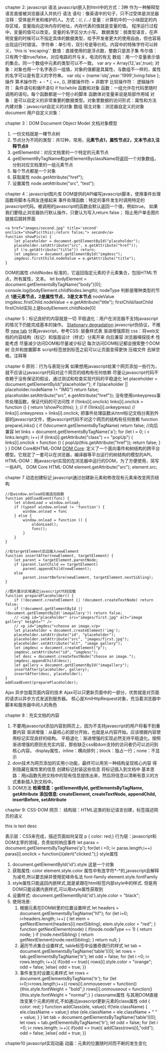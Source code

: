 chapter 2: javascript 语法
javascript嵌入到html中的方式：3种
    作为一种解释型语言直接被浏览器读入并执行
语法
    语句：像英语中的句子，只不过受体是浏览器
    注释：受体是开发和维护的人。方式：//, /*...*/
    变量：计算机中的一小块固定的内存区域，变量指向这块内存的地址，内存代表的值就是变量的值。
        程序运行过程中，变量的值可以改变。变量的名字区分大小写。
    数据类型：弱类型语言，在声明变量的时候可以不指定具体的数据类型，给予开发者更大的使用自由，但也容易出现运行时错误。
        字符串：单引号，双引号是等价的。内容中的特殊字符可以转义，'this is \'escaping\'.'
        数值：直接使用的是浮点数，整数只是其子集
        布尔值：只有两个值true/false，对应电路的开与关，电流的有无
        数组：用一个变量表示值的集合。同一个数组中元素的类型可以不一致。
            var ary = Array(12,'as',true);
        对象：对象也用一个名字表示一组值，对象的值都是其属性，与数组不一样的，属性的名字可以是有意义的字符串。
            var obj = {name:'obj',year:'1999',living:false };
操作
    算术操作符: + - * /, ++, (),
    拼接操作符: + 非数字
    比较操作符：
    逻辑操作符： 
条件语句和循环语句
    if
    for/while
函数和对象
    函数：一组允许在代码里随时调用的语句。每个函数都是一个短小的脚本
        函数体对变量来说是局部作用域
    对象：是可以自定义的非常重要的数据类型。对象里数据的访问形式：属性和方法
        内建对象：javascript自定义的对象 数组
        宿主对象：浏览器自定义的对象 document
        用户自定义对象：

chapter 3：DOM Document Object Model 文档对象模型
1. 一份文档就是一棵节点树
2. 节点分为不同的类型：共12种，常用，**元素节点1，属性节点2，文本节点3,注释节点8**
3. getElementId：对应文档里的一个特定的元素节点
4. getElementByTagName和getElementByclassName将返回一个对象数组，分别对应文档里的一组元素节点
5. 每个节点都是一个对象
6. 获取属性 node.getAttribute("href");
7. 设置属性 node.setAttribute("src", "test");

chapter 4：javascript图片库
DOM提供的API编写javascript脚本，使用事件处理函数将脚本与网友连接起来
事件处理函数：特定的事件发生时调用特定的javascript代码。被调用的javascript的函数会默认返回一个值，例如true。
    如果我们要阻止浏览器执行默认操作，只要认为写入return false；
    阻止用户单击图片链接后跳转界面

```
<a href="images/second.jpg" title='second' onclick="showPic(this);return false;"> second</a>
function showPic(e) {
    let placeholder = document.getElementById("placeholder");
    placeholder.setAttribute("src", e.getAttribute("href"));
    if (!e.getAttribute("title")) return;
    let imgdesc = document.getElementById("imgdesc");
    imgdesc.firstChild.nodeValue = e.getAttribute("title");
}
```
DOM的属性
childNodes 标准的，它返回指定元素的子元素集合，包括HTML节点，所有属性，文本。 
    let bodyElement = document.getElementsByTagName("body")[0];
    console.log(bodyElement.childNodes.length);
nodeType 判断是哪种类型的节点
    **1是元素节点，2是属性节点，3是文本节点**
nodeValue
    imgdesc.firstChild.nodeValue = e.getAttribute("title");
firstChild/lastChild
    firstChild实际上是bodyElement.childNode[0]

chapter 5：标记良好的内容就是一切
平稳退化：用户在浏览器不支持javascript的情况下仍能完成基本的操作。
    <a href="http://www.baidu.com" onclick="popUp(this.href);return false;" title='Stationary degradation'>Stationary degradation</a>
    javascript伪协议，不推荐
    <a href="javascript:popUp('http://www.baidu.com')" title='fourth'> new tab</a>
分离javascript，参考CSS: 层叠样式表 渐进增强原则
    css：将web文档的内容结构（标记）和版面设计（样式）分离开来
向后兼容
浏览器嗅探技术
性能考虑
    尽量减少访问DOM和尽量减少标记
        每次访问DOM标记都会搜索整个DOM树
    合并和放置脚本
        script标签放到</body>标签之前可以让页面变得更快
    压缩文件
        去掉空格，注释等

chapter 6
原则：行为与表现分离
    如果想用javascript给某个网页添加一些行为，就不应该让javascript代码对这个网页的结构有任何依赖
尽量让javascript代码不依赖于没有保证的假设，通过测试和检查实现代码的平稳退化
    let placeholder = document.getElementById("placeholder");
    if (!placeholder || placeholder.nodeName != "IMG") return false;
    placeholder.setAttribute("src", e.getAttribute("href"));
没有使用onkeypress事件处理函数，保证代码的可访问性
    if (!links[i].onclick)
        links[i].onclick = function () {
            return !showPic(this);
        };
    // if (!links[i].onkeypress)
    //     links[i].onkeypress = links[i].onclick;
把事件处理函数从html标记文档分离到外部的javascript文件，使javascript代码不对这个网页的结构有任何依赖
    function prepareLinks() {
        if (!document.getElementsByTagName) return false; //向后兼容
        let links = document.getElementsByTagName('a');
        for (let i = 0; i < links.length; i++)
            if (links[i].getAttribute("class") == "popUp") {
                links[i].onclick = function () {
                    popUp(this.getAttribute("href"));
                    return false;
                }
            }
    }
DOM Core和HTML-DOM
    [DOM Core](https://www.w3.org/TR/dom/): 定义了一个面向事件和树结构的跨平台模型。它规定了一套可以在浏览器，编译器等平台运行的树结构的模型的API。
    HTML-DOM：用javascript实现的在浏览器中运行的DOM，为了方便使用，简写一些API。
    DOM Core                        HTML-DOM
    element.getAttribute("src");    element.src;


chapter 7 动态创建标记
javascript通过创建新元素和修改现有元素来改变网页结构
```
//在window.onload后面追加函数
function addloadEvent(func) {
    let oldonLoad = window.onload;
    if (typeof window.onload != 'function') {
        window.onload = func
    } else {
        window.onload = function () {
            oldonLoad();
            func();
        }
    }
}

//在targetElement后边插入newElement
function insertAfter(newElement, targetElement) {
    let parent = targetElement.parentNode;
    if (parent.lastChild == targetElement)
        parent.appendChild(newElement);
    else
        parent.insertBefore(newElement, targetElement.nextSibling);
}

//图片展示区域通过javascript代码加载
function preparePlaceholder() {
    if (!document.createElement || !document.createTextNode) return false;
    if (!document.getElementById || !document.getElementById('imagallery')) return false;
    // <img id="placeholder" src="images/first.jpg" alt="image gallery" height="" />
    // <p id="imgdesc">choose an image.</p>
    let placeholder = document.createElement('img');
    placeholder.setAttribute("id", "placeholder");
    placeholder.setAttribute("src", "images/first.jpg");
    placeholder.setAttribute("alt", "image gallery");
    let imgdesc = document.createElement("p");
    imgdesc.setAttribute("id", "imgdesc");
    let desc = document.createTextNode("choose an image.");
    imgdesc.appendChild(desc);
    let gallery = document.getElementById("imagallery");
    insertAfter(placeholder, gallery);
    insertAfter(desc, placeholder);
}
addloadEvent(preparePlaceholder);
```
Ajax 异步加载页面内容的技术
Ajax可以只更新页面中的一部分，优势就是对页面的请求以异步方式发送到服务器。
核心是XmlHttpRequest对象，充当着浏览器中脚本和服务器中间人的角色

chapter 8：充实文档的内容
1. 不要用javascript添加内容到网页上，因为不支持javascript的用户将看不到重要内容
    渐进增强：从最核心的部分开始，也就是从内容开始。应该根据内容使用标记实现良好的结构。
    平稳退化：渐进增强的实现必然支持平稳退化。按照渐进增强的原则去充实内容，那些缺乏css和dom支持的访问者仍可以访问到核心内容。
        display属性，inline：横向排列；block：独占一行；none：不显示
2. dom技术为网页添加的实用小功能，最终可以用另一种结构呈现核心内容
    得到隐藏在属性里的信息
    创建标记封装这些信息
    将标记插入到文档中
    基本思路：用js函数先把文档中的现有信息提炼出来，然后将信息以清晰有意义的方式重新插入到文档中。
3. DOM方法
    **检索信息：getElementById, getElementsByTagName, getAttribute**
    **添加信息: createElement, createTextNode, appendChild, insertBefore, setAttribute**

chapter 9: CSS-DOM
网页：
    结构层：HTML这类的标记语言创建，标签描述网页的语义    
        <p>this is text desc</p> 
    表示层：CSS来完成，描述页面如何呈现
        p { color: red;}
    行为层：javascript和DOM主宰的领域，负责如何响应事件
        let paras = document.getElementsByTagName('p');
        for(let i =0; i< paras.length;i++) paras[i].onclick = function(){alert("clicked.");}
style属性
1. document.getElementById('id').style 这是一个对象
2. 获取属性: 
    color element.style.color
    属性中有连字符*-*的,javascript会解释为减号,所以要去掉并使用驼峰命名法
    font-family element.style.fontFamily
3. style属性只能返回内嵌样式,就是紧跟在html标签内部style中的样式.
    但是用DOM只能设置内嵌样式,可以用style属性获取到
4. 设置样式: document.getElementById('id').style.color = "black";
5. 使用场景: 
    1. 根据元素在DOM树里的位置设置样式
        let headers = document.getElementsByTagName("h1");
        for (let i=0; i<headers.length; i++) {
            let elem = getNextElement(headers[i].nextSibling);
            elem.style.color = "red";
        }  
        function getNextElement(node) {
            if(node.nodeType == 1) {
                return node;
            }
            if (node.nextSibling) {
                return getNextElement(node.nextSibling);
            }
            return null;
        }
    2. 遍历节点集合设置样式, table标签中设置奇偶行的样式
        let tab = document.getElementsByTagName('table')[0];
        let rows = tab.getElementsByTagName('tr');
        let odd = false;
        for (let i =0; i< rows.length; i++){
            if(odd == true){
            rows[i].style.color = "orange";
            odd = false;
        }else{
            odd = true;
        }}
    3. 事件发生时设置元素样式
        let rows = document.getElementsByTagName('tr');
        for (let i=0;i<rows.length;i++){
        rows[i].onmouseover = function(){this.style.fontWeight = "bold";}
        rows[i].onmouseout = function(){this.style.fontWeight = "normal";}
        }
classname属性
    与其用DOM直接改变某个元素的样式,不如通过javascript更新元素的class属性
    odd { color: red; }
    function addClass(ele, value){
        if(!ele.className) { ele.className = value;}
        else {ele.className = ele.className + " " + value;	 }
    }
    let tab = document.getElementsByTagName('table')[0];
    let rows = tab.getElementsByTagName('tr');
    let odd = false;
    for (let i =0; i< rows.length; i++){
        if(odd == true){
        addClass(rows[i],"odd");
        odd = false;
    }else{
        odd = true;
    }}

chapter10 javascript实现动画
动画：元素的位置随时间而不断的发生变化

